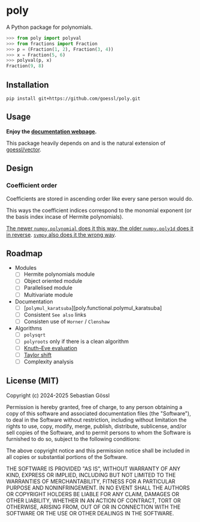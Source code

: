 # poly

A Python package for polynomials.
```python
>>> from poly import polyval
>>> from fractions import Fraction
>>> p = (Fraction(1, 2), Fraction(3, 4))
>>> x = Fraction(5, 6)
>>> polyval(p, x)
Fraction(9, 8)
```

## Installation

```
pip install git+https://github.com/goessl/poly.git
```

## Usage

**Enjoy the [documentation webpage](https://goessl.github.io/poly).**

This package heavily depends on and is the natural extension of [goessl/vector](https://goessl.github.io/vector).

## Design

### Coefficient order

Coefficients are stored in ascending order like every sane person would do.

This ways the coefficient indices correspond to the monomial exponent (or the basis index incase of Hermite polynomials).

[The newer `numpy.polynomial` does it this way, the older `numpy.poly1d` does it in reverse](https://numpy.org/doc/stable/reference/routines.polynomials.html#transition-guide). [`sympy` also does it the wrong way](https://docs.sympy.org/latest/modules/polys/reference.html#sympy.polys.polytools.Poly.coeffs). 

## Roadmap

- Modules
  - [ ] Hermite polynomials module
  - [ ] Object oriented module
  - [ ] Parallelised module
  - [ ] Multivariate module
- Documentation
  - [ ] [`polymul_karatsuba`][poly.functional.polymul_karatsuba]
  - [ ] Consistent `See also` links
  - [ ] Consisten use of `Horner` / `Clenshaw`
- Algorithms
  - [ ] `polysqrt`
  - [ ] `polyroots` only if there is a clean algorithm
  - [ ] [Knuth–Eve evaluation](https://en.wikipedia.org/wiki/Knuth–Eve_algorithm)
  - [ ] [Taylor shift](https://math.stackexchange.com/a/694571/1170417)
  - [ ] Complexity analysis

## License (MIT)

Copyright (c) 2024-2025 Sebastian Gössl

Permission is hereby granted, free of charge, to any person obtaining a copy
of this software and associated documentation files (the "Software"), to deal
in the Software without restriction, including without limitation the rights
to use, copy, modify, merge, publish, distribute, sublicense, and/or sell
copies of the Software, and to permit persons to whom the Software is
furnished to do so, subject to the following conditions:

The above copyright notice and this permission notice shall be included in all
copies or substantial portions of the Software.

THE SOFTWARE IS PROVIDED "AS IS", WITHOUT WARRANTY OF ANY KIND, EXPRESS OR
IMPLIED, INCLUDING BUT NOT LIMITED TO THE WARRANTIES OF MERCHANTABILITY,
FITNESS FOR A PARTICULAR PURPOSE AND NONINFRINGEMENT. IN NO EVENT SHALL THE
AUTHORS OR COPYRIGHT HOLDERS BE LIABLE FOR ANY CLAIM, DAMAGES OR OTHER
LIABILITY, WHETHER IN AN ACTION OF CONTRACT, TORT OR OTHERWISE, ARISING FROM,
OUT OF OR IN CONNECTION WITH THE SOFTWARE OR THE USE OR OTHER DEALINGS IN THE
SOFTWARE.
